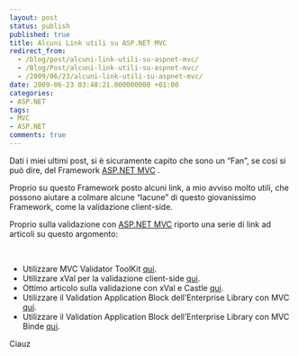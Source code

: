 ```yaml
---
layout: post
status: publish
published: true
title: Alcuni Link utili su ASP.NET MVC
redirect_from: 
  - /blog/post/alcuni-link-utili-su-aspnet-mvc/
  - /Blog/Post/alcuni-link-utili-su-aspnet-mvc/
  - /2009/06/23/alcuni-link-utili-su-aspnet-mvc/
date: 2009-06-23 03:48:21.000000000 +01:00
categories:
- ASP.NET
tags:
- MVC
- ASP.NET
comments: true
---
```

<p>Dati i miei ultimi post, si &egrave; sicuramente capito che sono un &ldquo;Fan&rdquo;, se cos&igrave; si pu&ograve; dire, del Framework <a rel="nofollow" target="_blank" href="http://www.asp.net/mvc">ASP.NET MVC</a> .</p>
<p>Proprio su questo Framework posto alcuni link, a mio avviso molto utili, che possono aiutare a colmare alcune &ldquo;lacune&rdquo; di questo giovanissimo Framework, come la validazione client-side.</p>
<p>Proprio sulla validazione con <a rel="nofollow" target="_blank" href="http://www.asp.net/mvc">ASP.NET MVC</a> riporto una serie di link ad articoli su questo argomento:</p>
<p>&nbsp;</p>
<ul>
    <li>Utilizzare MVC Validator ToolKit <a rel="nofollow" target="_blank" href="http://www.codeproject.com/KB/aspnet/MvcValidatorToolkit.aspx">qui</a>.</li>
    <li>Utilizzare xVal per la validazione client-side <a rel="nofollow" target="_blank" href="http://blog.codeville.net/2009/01/10/xval-a-validation-framework-for-aspnet-mvc/">qui</a>.</li>
    <li>Ottimo articolo sulla validazione con xVal e Castle <a rel="nofollow" target="_blank" href="http://blog.stormid.com/archive/2009/04/07/automatic-model-validation-with-asp.net-mvc-xval-castle-and-a.aspx">qui</a>.</li>
    <li>Utilizzare il Validation Application Block dell&rsquo;Enterprise Library con MVC <a rel="nofollow" target="_blank" href="http://geekswithblogs.net/michelotti/archive/2008/10/04/enterprise-library-validation-application-block-with-asp.net-mvc.aspx">qui</a>.</li>
    <li>Utilizzare il Validation Application Block dell&rsquo;Enterprise Library con MVC Binde <a rel="nofollow" target="_blank" href="http://geekswithblogs.net/michelotti/archive/2009/03/16/enterprise-library-validation-application-block-with-mvc-binders.aspx">qui</a>.</li>
</ul>
<p>Ciauz</p>
